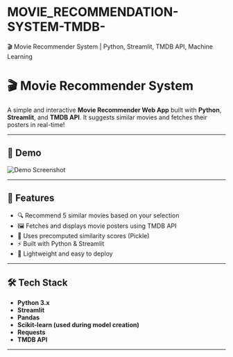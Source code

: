 # MOVIE_RECOMMENDATION-SYSTEM-TMDB-
🎬 Movie Recommender System | Python, Streamlit, TMDB API, Machine Learning

# 🎬 Movie Recommender System

A simple and interactive **Movie Recommender Web App** built with **Python**, **Streamlit**, and **TMDB API**. It suggests similar movies and fetches their posters in real-time!

---

## 📸 Demo

![Demo Screenshot]("https://github.com/Sakshi-Srivastava19/MOVIE_RECOMMENDATION-SYSTEM-TMDB-/blob/main/Screenshot%202025-05-14%20233111.png")


---

## 🚀 Features

- 🔍 Recommend 5 similar movies based on your selection
- 🖼️ Fetches and displays movie posters using TMDB API
- 🧠 Uses precomputed similarity scores (Pickle)
- ⚡ Built with Python & Streamlit
- 💾 Lightweight and easy to deploy

---

## 🛠️ Tech Stack

- **Python 3.x**
- **Streamlit**
- **Pandas**
- **Scikit-learn (used during model creation)**
- **Requests**
- **TMDB API**

---


